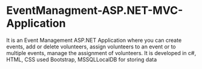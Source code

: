 # EventManagment-ASP.NET-MVC-Application
It is an Event Management ASP.NET Application where you can create events, add or delete volunteers, assign volunteers to an event or to multiple events, manage the assignment of volunteers. It is developed in c#, HTML, CSS used Bootstrap, MSSQLLocalDB for storing data    
